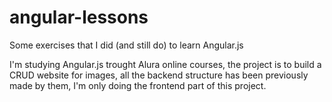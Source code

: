# angular-lessons

Some exercises that I did (and still do) to learn Angular.js

I'm studying Angular.js trought Alura online courses, the project is to build a CRUD website for images, all the backend structure has been previously made by them, I'm only doing the frontend part of this project.

